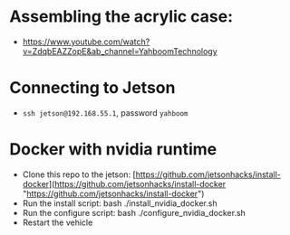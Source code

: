 # Assembling the acrylic case:
- https://www.youtube.com/watch?v=ZdqbEAZZopE&ab_channel=YahboomTechnology

# Connecting to Jetson
- `ssh jetson@192.168.55.1`, password `yahboom`

# Docker with nvidia runtime
- Clone this repo to the jetson: [https://github.com/jetsonhacks/install-docker](https://github.com/jetsonhacks/install-docker "https://github.com/jetsonhacks/install-docker")
- Run the install script: bash ./install_nvidia_docker.sh
- Run the configure script: bash ./configure_nvidia_docker.sh
- Restart the vehicle